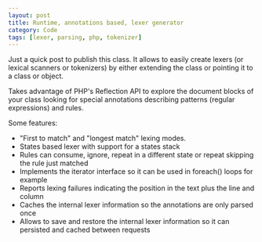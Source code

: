 ```yaml
---
layout: post
title: Runtime, annotations based, lexer generator
category: Code
tags: [lexer, parsing, php, tokenizer]
---
```


Just a quick post to publish this class. It allows to easily create lexers (or
lexical scanners or tokenizers) by either extending the class or pointing it to
a class or object.

Takes advantage of PHP's Reflection API to explore the document blocks of your
class looking for special annotations describing patterns (regular expressions)
and rules.

Some features:

 - "First to match" and "longest match" lexing modes.
 - States based lexer with support for a states stack
 - Rules can consume, ignore, repeat in a different state or repeat skipping the rule just matched
 - Implements the iterator interface so it can be used in foreach() loops for example
 - Reports lexing failures indicating the position in the text plus the line and column
 - Caches the internal lexer information so the annotations are only parsed once
 - Allows to save and restore the internal lexer information so it can persisted and cached between requests


<script src="http://gist.github.com/167494.js?file=AnnotationsLexerGenerator.php">
</script>

